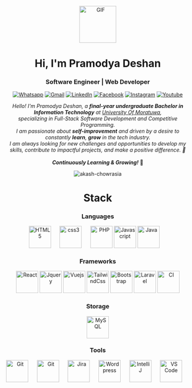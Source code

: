 <p align="center">
  <img alt="GIF" height="auto" width="100px" src="https://media.giphy.com/media/du3J3cXyzhj75IOgvA/giphy.gif" />
</p>
<h1 align="center">Hi, I'm Pramodya Deshan</h1>
<h3 align="center">Software Engineer | Web Developer</h3>
<p align="center">
  	<a href="https://api.whatsapp.com/send?phone=779707981" target="_blank"><img src="https://img.icons8.com/bubbles/50/000000/whatsapp.png" alt="Whatsapp"/></a>
	<a href="mailto:pramodyadeshan.info@gmail.com" target="_blank"><img src="https://img.icons8.com/bubbles/50/000000/gmail.png" alt="Gmail"/></a>
	<a href="https://www.linkedin.com/in/pramodya-deshan-9474a3154/" target="_blank"><img src="https://img.icons8.com/bubbles/50/000000/linkedin.png" alt="LinkedIn"/></a>
	<a href="https://www.facebook.com/Pramodya.Deshan96" target="_blank"><img src="https://img.icons8.com/bubbles/50/000000/facebook-new.png" alt="Facebook"/></a>
	<a href="https://www.instagram.com/pramodyadeshan996/" target="_blank"><img src="https://img.icons8.com/bubbles/50/000000/instagram.png" alt="Instagram"/></a>
	<a href="https://www.youtube.com/@pramodyadeshan" target="_blank"><img src="https://img.icons8.com/bubbles/50/000000/youtube.png" alt="Youtube"/></a>
</p>

<p align="center"> <em> Hello! I'm Pramodya Deshan, a <strong>final-year undergraduate Bachelor in Information Technology</strong> at <a href="https://bit.uom.lk/">University Of Moratuwa</a>, <br>specializing in Full-Stack Software Development and Competitive Programming. <br> I am passionate about <strong>self-improvement</strong> and driven by a desire to constantly <strong>learn</strong>, <strong>grow</strong> in the tech industry.<br> I am always looking for new challenges and opportunities to develop my skills, contribute to impactful projects, and make a positive difference. 🚀 </em> <br><br> <strong><i>Continuously Learning & Growing!</i></strong> 🌱 </p>

<p align="center"> <img src="https://komarev.com/ghpvc/?username=akash-chowrasia&label=Profile%20views&color=0e75b6&style=flat" alt="akash-chowrasia" /> </p>

<!-- STACK -->
<div align="center"">
  <h1>Stack</h1>
  <h3>Languages</h3>
  <img
    src="https://cdn.jsdelivr.net/gh/devicons/devicon@latest/icons/html5/html5-original-wordmark.svg"
    width="60px"
    alt="HTML5">
    &nbsp;&nbsp;&nbsp;&nbsp;
  <img
    src="https://cdn.jsdelivr.net/gh/devicons/devicon@latest/icons/css3/css3-original-wordmark.svg"
    width="60px"
    alt="css3">
    &nbsp;&nbsp;&nbsp;&nbsp;
  <img
    src="https://icongr.am/devicon/php-original.svg"
    width="60px"
    alt="PHP">
  <img
    src="https://cdn.jsdelivr.net/gh/devicons/devicon@latest/icons/javascript/javascript-original.svg"
    width="60px"
    alt="Javascript">
  <img
    src="https://icongr.am/devicon/java-original-wordmark.svg"
    width="60px"
    alt="Java">
    &nbsp;&nbsp;&nbsp;&nbsp;
  
  <!-- Frameworks -->
  </br>
  <h3>Frameworks</h3>
  <img
    src="https://cdn.jsdelivr.net/gh/devicons/devicon@latest/icons/react/react-original-wordmark.svg"
    width="60px"
    alt="React">
  <img
    src="https://icongr.am/devicon/jquery-original-wordmark.svg"
    width="60px"
    alt="Jquery">
  <img
    src="https://icongr.am/devicon/vuejs-original-wordmark.svg"
    width="60px"
    alt="Vuejs">
    <img
    src="https://www.vectorlogo.zone/logos/tailwindcss/tailwindcss-icon.svg"
    width="60px"
    alt="TailwindCss">
  <img
    src="https://cdn.jsdelivr.net/gh/devicons/devicon@latest/icons/bootstrap/bootstrap-plain-wordmark.svg"
    width="60px"
    alt="Bootstrap">
  <img
    src="https://icongr.am/devicon/laravel-plain-wordmark.svg"
    width="60px"
    alt="Laravel">
  <img
    src="https://icongr.am/devicon/codeigniter-plain.svg"
    width="60px"
    alt="CI">
  
  </br>
  <h3>Storage</h3>
  <img
    src="https://cdn.jsdelivr.net/gh/devicons/devicon/icons/mysql/mysql-original.svg"
    width="60px"
    alt="MySQL">
  </br>
  
  <h3>Tools</h3>
  <img
    src="https://cdn.jsdelivr.net/gh/devicons/devicon@latest/icons/github/github-original-wordmark.svg"
    width="60px"
    alt="Git">
    &nbsp;&nbsp;&nbsp;&nbsp;
  <img
    src="https://icongr.am/devicon/git-original-wordmark.svg"
    width="60px"
    alt="Git">
    &nbsp;&nbsp;&nbsp;&nbsp;
  <img
    src="https://cdn.jsdelivr.net/gh/devicons/devicon@latest/icons/jira/jira-original-wordmark.svg"
    width="60px"
    alt="Jira">
    &nbsp;&nbsp;&nbsp;&nbsp;
  <img
    src="https://icongr.am/devicon/wordpress-original.svg"
    width="60px"
    alt="Wordpress">
    &nbsp;&nbsp;&nbsp;&nbsp;
  <img
    src="https://upload.wikimedia.org/wikipedia/commons/thumb/9/9c/IntelliJ_IDEA_Icon.svg/512px-IntelliJ_IDEA_Icon.svg.png"
    width="60px"
    alt="IntelliJ">
    &nbsp;&nbsp;&nbsp;&nbsp;
  <img
    src="https://cdn.jsdelivr.net/gh/devicons/devicon@latest/icons/vscode/vscode-original-wordmark.svg"
    width="60px"
    alt="VS Code">
    &nbsp;&nbsp;&nbsp;&nbsp;
</div>
